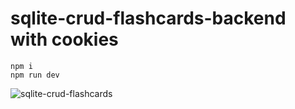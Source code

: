 # sqlite-crud-flashcards-backend with cookies


```
npm i
npm run dev 
```
![sqlite-crud-flashcards](https://user-images.githubusercontent.com/97021586/216830540-ece891f5-9e45-492a-bf15-fbae493b70ec.gif)
